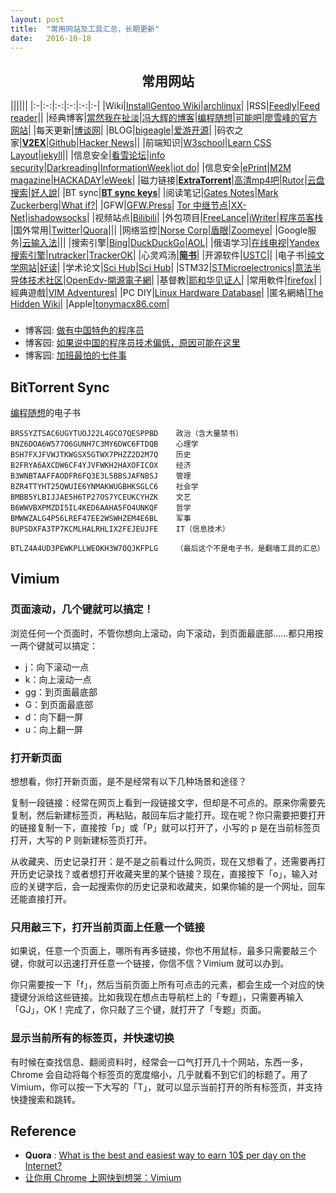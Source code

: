 ```yaml
---
layout: post
title:  "常用网站及工具汇总，长期更新"
date:   2016-10-18
---
```


## <center> 常用网站 </center>


||||||
|:-|:-:|:-:|:-:|:-:|:-|
|Wiki|[InstallGentoo Wiki](https://wiki.installgentoo.com/index.php/Main_Page)|[archlinux](https://wiki.archlinux.org)|
|RSS|[Feedly](http://feedly.com)|[Feed reader](http://feedreader.com/)||
|经典博客|[當然我在扯淡](http://www.yinwang.org/)|[冯大辉的博客](http://dbanotes.net/)|[编程随想](https://program-think.blogspot.com)|[可能吧](https://kenengba.com/)|[廖雪峰的官方网站](http://www.liaoxuefeng.com/)|
|每天更新|[博谈网](https://botanwang.com/)|
|BLOG|[bigeagle](https://bigeagle.me/)|[爱游开源](http://www.au92.com/)|
|码农之家|[**V2EX**](https://www.v2ex.com)|[Github](https://www.github.com)|[Hacker News](https://news.ycombinator.com/)||
|前端知识|[W3school](http://www.w3school.com.cn/)|[Learn CSS Layout](http://learnlayout.com/)|[jekyll](https://jekyllrb.com)||
|信息安全|[看雪论坛](http://bbs.pediy.com/)|[info security](http://www.infosecurity-magazine.com/news)|[Darkreading](http://www.darkreading.com)|[InformationWeek](http://www.informationweek.com)|[iot do](http://iot.do/security)|
|信息安全|[ePrint](https://eprint.iacr.org)|[M2M magazine](http://www.machinetomachinemagazine.com/)|[HACKADAY](http://hackaday.com)|[eWeek](http://www.eweek.com)|
|磁力链接|[**ExtraTorrent**](http://extratorrent.cc/)|[高清mp4吧](http://www.mp4ba.com/)|[Rutor](http://rutor1.org/)|[云盘搜索](http://pan.ibying.com/)|[好人說](http://www.haorenshuo.com/)|
|BT sync|[**BT sync keys**](http://btsynckeys.com/)|
|阅读笔记|[Gates Notes](https://www.gatesnotes.com/)|[Mark Zuckerberg](http://www.ayearofbooks.net/)|[What if?](https://whatif.xkcd.com/)|
|GFW|[GFW.Press](http://gfw.press/)| [Tor 中继节点](https://bridges.torproject.org/)|[XX-Net](https://github.com/XX-net/XX-Net)|[ishadowsocks](http://www.ishadowsocks.org/)|
|视频站点|[Bilibili](http://www.bilibili.com/)|
|外包项目|[FreeLance](http://www.freelance.com/)|[iWriter](https://www.iwriter.com/)|[程序员客栈](https://www.proginn.com/)
|国外常用|[Twitter](https://twitter.com)|[Quora](https://www.quora.com)|||
|网络监控|[Norse Corp](http://map.norsecorp.com/)|[盾眼](http://www.yundun.com/report/ccwaf)|[Zoomeye](https://www.zoomeye.org)|
|Google服务|[云输入法](https://www.google.com/inputtools/try/)|||
|搜索引擎|[Bing](http://www.bing.com)|[DuckDuckGo](https://duckduckgo.com)|[AOL](http://www.aol.com)|
|俄语学习|[在线电视](http://www.moskvatv.org/)|[Yandex搜索引擎](https://www.yandex.ru/)|[rutracker](http://rutracker.org/forum/index.php)|[TrackerOK](http://www.trackerok.com/)|
|心灵鸡汤|[**简书**](http://www.jianshu.com)|
|开源软件|[USTC](http://mirrors.ustc.edu.cn/)|[]()|
|电子书|[纯文学网站](http://www.purepen.com/index.html)|[好读](http://www.haodoo.net/)|
|学术论文|[Sci Hub](http://sci-hub.cc/)|[Sci Hub](http://sci-hub.bz)|
|STM32|[STMicroelectronics](http://www.st.com/)|[意法半导体技术社区](http://www.stmcu.org/)|[OpenEdv-開源電子網](http://www.openedv.com)|
|基督教|[耶和华见证人](https://www.jw.org/cmn-hans/)|
|常用軟件|[firefox](https://www.mozilla.org/en-US/firefox/all/)|
|經典遊戲|[VIM Adventures](http://vim-adventures.com/)|
|PC DIY|[Linux Hardware Database](https://www.linux-hardware.org/)|
|匿名網絡|[The Hidden Wiki](http://www.zqktlwi4fecvo6ri.onion/wiki/index.php/Main_Page)|
|Apple|[tonymacx86.com](https://www.tonymacx86.com/)|


### <center> </center>

- 博客园: [做有中国特色的程序员](http://www.cnblogs.com/shiyuxinglan/archive/2012/07/27/2611021.html)
- 博客园: [如果说中国的程序员技术偏低，原因可能在这里](http://www.cnblogs.com/shiyuxinglan/archive/2010/05/17/1737057.html)
- 博客园: [加班最怕的七件事](http://www.cnblogs.com/shiyuxinglan/archive/2012/07/21/2603342.html)



## BitTorrent Sync

[编程随想](https://github.com/programthink/books)的电子书

```
BRSSYZTSAC6UGYTUOJ22L4GCO7QESPPBD    政治（含大量禁书）
BNZ6DOA6W577O6GUNH7C3MY6DWC6FTDQB    心理学
BSH7FXJFVWJTKWGSX5GTWX7PHZZ2D2M7Q    历史
B2FRYA6AXCDW6CF4YJVFWKH2HAXOFICOX    经济
B3WNBTAAFFAODFR6FQ3E3L5BBSJAFNBSJ    管理
BZR4TTYHT25QWUIE6YNMAKWUGBHKSGLC6    社会学
BMBB5YLBIJJAE5H6TP27OS7YCEUKCYHZK    文艺
B6WWVBXPMZDI5IL4KED6AAHA5FO4UNKQF    哲学
BMWWZALG4P56LREF47EE2WSWHZEM4E6BL    军事
BUPSDXFA3TP7KCMLHALRHLIX2FEJEUJFE    IT（信息技术）

BTLZ4A4UD3PEWKPLLWEOKH3W7OQJKFPLG    （最后这个不是电子书，是翻墙工具的汇总）
```

## Vimium

### 页面滚动，几个键就可以搞定！

浏览任何一个页面时，不管你想向上滚动，向下滚动，到页面最底部……都只用按一两个键就可以搞定：

- j：向下滚动一点
- k：向上滚动一点
- gg：到页面最底部
- G：到页面最底部
- d：向下翻一屏
- u：向上翻一屏

### 打开新页面

想想看，你打开新页面，是不是经常有以下几种场景和途径？

复制一段链接：经常在网页上看到一段链接文字，但却是不可点的。原来你需要先复制，然后新建标签页，再粘贴，敲回车后才能打开。现在呢？你只需要把要打开的链接复制一下，直接按「p」或「P」就可以打开了，小写的 p 是在当前标签页打开，大写的 P 则新建标签页打开。

从收藏夹、历史记录打开：是不是之前看过什么网页，现在又想看了，还需要再打开历史记录找？或者想打开收藏夹里的某个链接？现在，直接按下「o」，输入对应的关键字后，会一起搜索你的历史记录和收藏夹，如果你输的是一个网址，回车还能直接打开。

### 只用敲三下，打开当前页面上任意一个链接

如果说，任意一个页面上，哪所有再多链接，你也不用鼠标，最多只需要敲三个键，你就可以迅速打开任意一个链接，你信不信？Vimium 就可以办到。

你只需要按一下「f」，然后当前页面上所有可点击的元素，都会生成一个对应的快捷键分派给这些链接。比如我现在想点击导航栏上的「专题」，只需要再输入「GJ」，OK！完成了，你只敲了三个键，就打开了「专题」页面。

### 显示当前所有的标签页，并快速切换

有时候在查找信息、翻阅资料时，经常会一口气打开几十个网站，东西一多，Chrome 会自动将每个标签页的宽度缩小，几乎就看不到它们的标题了。用了 Vimium，你可以按一下大写的「T」，就可以显示当前打开的所有标签页，并支持快捷搜索和跳转。



## Reference

 - **Quora** : [What is the best and easiest way to earn 10$ per day on the Internet?](https://www.quora.com/What-is-the-best-and-easiest-way-to-earn-10-per-day-on-the-internet)
- [让你用 Chrome 上网快到想哭：Vimium](http://sspai.com/27723)
